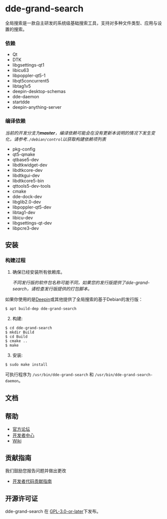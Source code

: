 # dde-grand-search

全局搜索是一款自主研发的系统级基础搜索工具，支持对多种文件类型、应用与设置的搜索。

### 依赖

  * Qt
  * DTK
  * libgsettings-qt1
  * libicu63
  * libpoppler-qt5-1 
  * libqt5concurrent5 
  * libtag1v5
  * deepin-desktop-schemas
  * dde-daemon
  * startdde
  * deepin-anything-server

### 编译依赖

_当前的开发分支为**master**，编译依赖可能会在没有更新本说明的情况下发生变化，请参考`./debian/control`以获取构建依赖项列表_

 * pkg-config
 * qt5-qmake
 * qtbase5-dev
 * libdtkwidget-dev
 * libdtkcore-dev
 * libdtkgui-dev
 * libdtkcore5-bin
 * qttools5-dev-tools
 * cmake
 * dde-dock-dev
 * libglib2.0-dev
 * libpoppler-qt5-dev
 * libtag1-dev
 * libicu-dev
 * libgsettings-qt-dev
 * libpcre3-dev

## 安装

### 构建过程

1. 确保已经安装所有依赖库。

   _不同发行版的软件包名称可能不同，如果您的发行版提供了dde-grand-search，请检查发行版提供的打包脚本。_

如果你使用的是[Deepin](https://distrowatch.com/table.php?distribution=deepin)或其他提供了全局搜索的基于Debian的发行版：

``` shell
$ apt build-dep dde-grand-search
```

2. 构建:
```
$ cd dde-grand-search
$ mkdir Build
$ cd Build
$ cmake ..
$ make   
```

3. 安装:
```
$ sudo make install
```

可执行程序为 `/usr/bin/dde-grand-search` 和 `/usr/bin/dde-grand-search-daemon`。

## 文档

## 帮助

- [官方论坛](https://bbs.deepin.org/) 
- [开发者中心](https://github.com/linuxdeepin/developer-center) 
- [Wiki](https://wiki.deepin.org/)

## 贡献指南

我们鼓励您报告问题并做出更改

- [开发者代码贡献指南](https://github.com/linuxdeepin/developer-center/wiki/Contribution-Guidelines-for-Developers) 

## 开源许可证

dde-grand-search 在 [GPL-3.0-or-later](LICENSE.txt)下发布。

